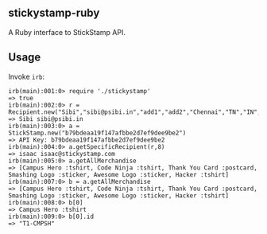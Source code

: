 stickystamp-ruby
-----------------

A Ruby interface to StickStamp API.

Usage
------

Invoke `irb`:

    irb(main):001:0> require './stickystamp'
    => true
    irb(main):002:0> r = Recipient.new("Sibi","sibi@psibi.in","add1","add2","Chennai","TN","IN","666666","777777777")
    => Sibi sibi@psibi.in
    irb(main):003:0> a = StickStamp.new("b79bdeaa19f147afbbe2d7ef9dee9be2")
    => API Key: b79bdeaa19f147afbbe2d7ef9dee9be2
    irb(main):004:0> a.getSpecificRecipient(r,8)
    => isaac isaac@stickystamp.com
    irb(main):005:0> a.getAllMerchandise
    => [Campus Hero :tshirt, Code Ninja :tshirt, Thank You Card :postcard, Smashing Logo :sticker, Awesome Logo :sticker, Hacker :tshirt]
    irb(main):007:0> b = a.getAllMerchandise
    => [Campus Hero :tshirt, Code Ninja :tshirt, Thank You Card :postcard, Smashing Logo :sticker, Awesome Logo :sticker, Hacker :tshirt]
    irb(main):008:0> b[0]
    => Campus Hero :tshirt
    irb(main):009:0> b[0].id
    => "T1-CMPSH"
